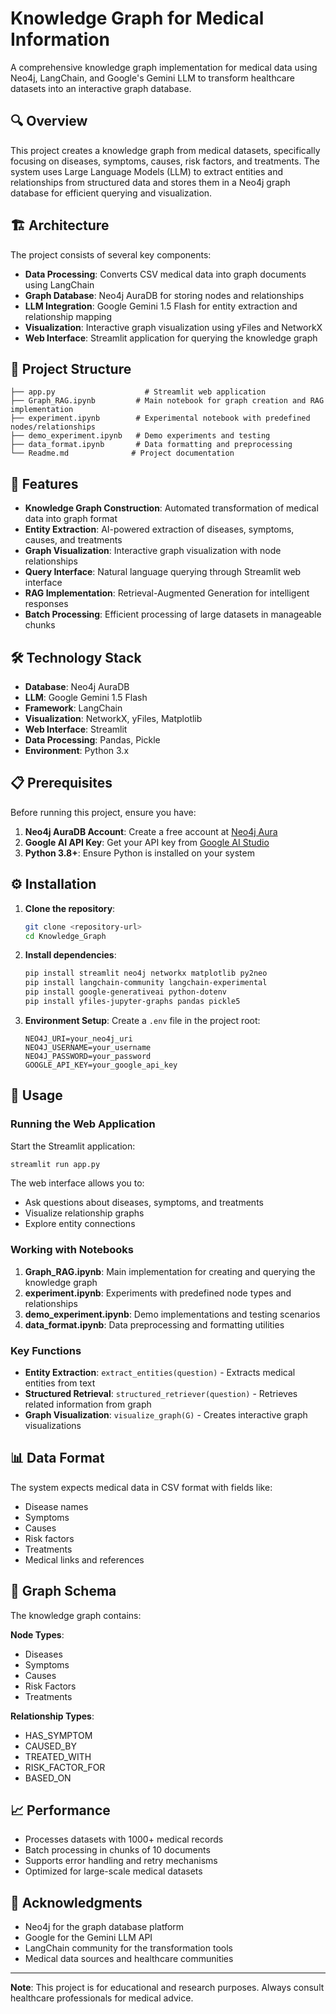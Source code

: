 # Knowledge Graph for Medical Information

A comprehensive knowledge graph implementation for medical data using Neo4j, LangChain, and Google's Gemini LLM to transform healthcare datasets into an interactive graph database.

## 🔍 Overview

This project creates a knowledge graph from medical datasets, specifically focusing on diseases, symptoms, causes, risk factors, and treatments. The system uses Large Language Models (LLM) to extract entities and relationships from structured data and stores them in a Neo4j graph database for efficient querying and visualization.

## 🏗️ Architecture

The project consists of several key components:

- **Data Processing**: Converts CSV medical data into graph documents using LangChain
- **Graph Database**: Neo4j AuraDB for storing nodes and relationships
- **LLM Integration**: Google Gemini 1.5 Flash for entity extraction and relationship mapping
- **Visualization**: Interactive graph visualization using yFiles and NetworkX
- **Web Interface**: Streamlit application for querying the knowledge graph

## 📁 Project Structure

```
├── app.py                    # Streamlit web application
├── Graph_RAG.ipynb         # Main notebook for graph creation and RAG implementation
├── experiment.ipynb        # Experimental notebook with predefined nodes/relationships
├── demo_experiment.ipynb   # Demo experiments and testing
├── data_format.ipynb       # Data formatting and preprocessing
└── Readme.md              # Project documentation
```

## 🚀 Features

- **Knowledge Graph Construction**: Automated transformation of medical data into graph format
- **Entity Extraction**: AI-powered extraction of diseases, symptoms, causes, and treatments
- **Graph Visualization**: Interactive graph visualization with node relationships
- **Query Interface**: Natural language querying through Streamlit web interface
- **RAG Implementation**: Retrieval-Augmented Generation for intelligent responses
- **Batch Processing**: Efficient processing of large datasets in manageable chunks

## 🛠️ Technology Stack

- **Database**: Neo4j AuraDB
- **LLM**: Google Gemini 1.5 Flash
- **Framework**: LangChain
- **Visualization**: NetworkX, yFiles, Matplotlib
- **Web Interface**: Streamlit
- **Data Processing**: Pandas, Pickle
- **Environment**: Python 3.x

## 📋 Prerequisites

Before running this project, ensure you have:

1. **Neo4j AuraDB Account**: Create a free account at [Neo4j Aura](https://neo4j.com/cloud/aura/)
2. **Google AI API Key**: Get your API key from [Google AI Studio](https://makersuite.google.com/app/apikey)
3. **Python 3.8+**: Ensure Python is installed on your system

## ⚙️ Installation

1. **Clone the repository**:
   ```bash
   git clone <repository-url>
   cd Knowledge_Graph
   ```

2. **Install dependencies**:
   ```bash
   pip install streamlit neo4j networkx matplotlib py2neo
   pip install langchain-community langchain-experimental
   pip install google-generativeai python-dotenv
   pip install yfiles-jupyter-graphs pandas pickle5
   ```

3. **Environment Setup**:
   Create a `.env` file in the project root:
   ```env
   NEO4J_URI=your_neo4j_uri
   NEO4J_USERNAME=your_username
   NEO4J_PASSWORD=your_password
   GOOGLE_API_KEY=your_google_api_key
   ```

## 🎯 Usage

### Running the Web Application

Start the Streamlit application:
```bash
streamlit run app.py
```

The web interface allows you to:
- Ask questions about diseases, symptoms, and treatments
- Visualize relationship graphs
- Explore entity connections

### Working with Notebooks

1. **Graph_RAG.ipynb**: Main implementation for creating and querying the knowledge graph
2. **experiment.ipynb**: Experiments with predefined node types and relationships
3. **demo_experiment.ipynb**: Demo implementations and testing scenarios
4. **data_format.ipynb**: Data preprocessing and formatting utilities

### Key Functions

- **Entity Extraction**: `extract_entities(question)` - Extracts medical entities from text
- **Structured Retrieval**: `structured_retriever(question)` - Retrieves related information from graph
- **Graph Visualization**: `visualize_graph(G)` - Creates interactive graph visualizations

## 📊 Data Format

The system expects medical data in CSV format with fields like:
- Disease names
- Symptoms
- Causes
- Risk factors
- Treatments
- Medical links and references

## 🔗 Graph Schema

The knowledge graph contains:

**Node Types**:
- Diseases
- Symptoms
- Causes
- Risk Factors
- Treatments

**Relationship Types**:
- HAS_SYMPTOM
- CAUSED_BY
- TREATED_WITH
- RISK_FACTOR_FOR
- BASED_ON

## 📈 Performance

- Processes datasets with 1000+ medical records
- Batch processing in chunks of 10 documents
- Supports error handling and retry mechanisms
- Optimized for large-scale medical datasets

## 🙏 Acknowledgments

- Neo4j for the graph database platform
- Google for the Gemini LLM API
- LangChain community for the transformation tools
- Medical data sources and healthcare communities



---

**Note**: This project is for educational and research purposes. Always consult healthcare professionals for medical advice.